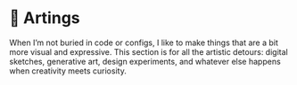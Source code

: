 # 🎨 Artings

When I’m not buried in code or configs, I like to make things that are a bit more visual and expressive. This section is for all the artistic detours: digital sketches, generative art, design experiments, and whatever else happens when creativity meets curiosity.
